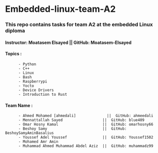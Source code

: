 # Embedded-linux-team-A2
### This repo contains tasks for team A2 at the embedded Linux diploma 
#### Instructor: Moatasem Elsayed  ||  GitHub: Moatasem-Elsayed

#### Topics :         
          - Python
          - C++
          - Linux
          - Bash
          - Raspberrypi
          - Yocto
          - Device Drivers 
          - Introduction to Rust
#### Team Name : 
          - Ahmed Mohamed [ahmedali]	          ||  GitHub: ahmeedali
          - Mennattallah Sayed                	||  GitHub: blue409
          - Omar Hosny Kamal                   	||  GitHub: omarhosny66
          - Beshoy Samy	                        ||  GitHub: BeshoySamyAminBasalius
          - Youssef Adel Youssef           	    ||  GitHub: Youssef1502
          - Mohamed Amr Amin	
          - Muhammad Ahmed Muhammad Abdel Aziz	||  GitHub: muhammadz99

